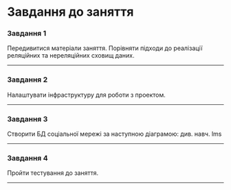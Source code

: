 # Завдання до заняття

### Завдання 1

Передивитися матеріали заняття. Порівняти підходи до реалізації реляційних та нереляційних сховищ даних.

---

### Завдання 2

Налаштувати інфраструктуру для роботи з проектом.

---

### Завдання 3

Створити БД соціальної мережі за наступною діаграмою: див. навч. lms

---

### Завдання 4

Пройти тестування до заняття.

---
